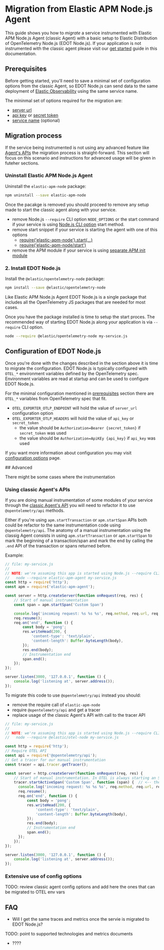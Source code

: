 <!--
Goal of this doc:
Provide a reference of how to switch from `elastic-apm-node`, the classic agent, to `@elastic/opentelemetry-node`. It also
provide guide on passing their ELASTIC_* instrumentation config to EDOT

Assumptions we're comfortable making about the reader:
* They are just starting the agent in any form (REVIEW)
* They are not using any apm, transaction or span APIs (REVIEW)

-->

# Migration from Elastic APM Node.js Agent

This guide shows you how to _migrate_ a service instrumented with Elastic APM Node.js Agent
(classic Agent) with a basic setup to Elastic Distribution of OpenTelemetry Node.js (EDOT Node.js). If your
application is not instrumented with the classic agent please visit
our [get started](./get-started.md) guide in this documentation.


<!-- ✅ What the user needs to know and/or do before they migrate EDOT Node.js -->
## Prerequisites

Before getting started, you'll need to save a minimal set of configuration options from the classic Agent, so
EDOT Node.js can send data to the same deployment of [Elastic Observability](https://www.elastic.co/observability) using the same service name.

The mininmal set of options required for the migration are:

- [server url](https://www.elastic.co/guide/en/apm/agent/nodejs/4.x/configuration.html#server-url)
- [api key](https://www.elastic.co/guide/en/apm/agent/nodejs/4.x/configuration.html#api-key) or [secret token](https://www.elastic.co/guide/en/apm/agent/nodejs/4.x/configuration.html#secret-token)
- [service name](https://www.elastic.co/guide/en/apm/agent/nodejs/4.x/configuration.html#service-name) (optional)



<!-- ✅ Step-by-step instructions of the most common scenario -->
## Migration process

If the service being instrumented is not using any advanced feature like [Agent's APIs](https://www.elastic.co/guide/en/apm/agent/nodejs/4.x/api.html) the
migration process is straight-forward. This section will focus on this scenario and instructions for advanced usage
will be given in futeher sections.

### Uninstall Elastic APM Node.js Agent

Uninstall the `elastic-apm-node` package:

```sh
npm uninstall --save elastic-apm-node
```

Once the pacakge is removed you should proceed to remove any setup made to start the classic agent along with your service.

- remove Node.js `--require` CLI option `NODE_OPTIONS` or the start command if your service is using [Node.js CLI option](https://www.elastic.co/guide/en/apm/agent/nodejs/4.x/starting-the-agent.html#start-option-node-require-opt) start method.
- remove start snippet if your service is starting the agent with one of this options
  * [require('elastic-apm-node').start(...)](https://www.elastic.co/guide/en/apm/agent/nodejs/4.x/starting-the-agent.html#start-option-require-and-start)
  * [require('elastic-apm-node/start')](https://www.elastic.co/guide/en/apm/agent/nodejs/4.x/starting-the-agent.html#start-option-require-start-module)
- remove the APM module if your service is using [separate APM init module](https://www.elastic.co/guide/en/apm/agent/nodejs/4.x/starting-the-agent.html#start-option-separate-init-module)

### 2. Install EDOT Node.js

Install the `@elastic/opentelemetry-node` package:

```sh
npm install --save @elastic/opentelemetry-node
```

Like Elastic APM Node.js Agent EDOT Node.js is a single package that includes all the
OpenTelemetry JS packages that are needed for most cases.

Once you have the package installed is time to setup the start proces. The recommended way 
of starting EDOT Node.js along your application is via `--require` CLI option.

```sh
node --require @elastic/opentelemetry-node my-service.js
```

<!-- ✅ How to change the configuration -->
## Configuration of EDOT Node.js

Once you're done with the changes described in the section above it is time to migrate the configuration. EDOT Node.js is
typically configured with `OTEL_*` environment variables defined by the OpenTelemetry spec. Environment variables
are read at startup and can be used to configure EDOT Node.js.

For the minimal configuration mentioned in [prerequisites](#prerequisites) section there are `OTEL_*` variables
from OpenTelemetry spec that fit.

- `OTEL_EXPORTER_OTLP_ENDPOINT` will hold the value of `server_url` configuration option
- `OTEL_EXPORTER_OTLP_HEADERS` will hold the value of `api_key` or `secret_token`
  * the value should be `Authorization=Bearer {secret_token}` if `secret_token` was used
  * the value should be `Authorization=ApiKEy {api_key}` if `api_key` was used

If you want more information about configuration you may visit [configuration options](./configure.md) page.



## Advanced

There might be some cases where the instrumentation 

### Using classic Agent's APIs

If you are doing manual instrumentation of some modules of your service through the [classic Agent's API](https://www.elastic.co/guide/en/apm/agent/nodejs/4.x/api.html)
you will need to refactor it to use `@opentelemetry/api` methods.

Either if you're using `apm.startTransaction` or `apm.startSpan` APIs both could be refactor to the same instrumentation
code using `@opentelemetry/api`. The anatomy of a manual instrumentation using the classig Agent consists in
using `apm.startTransaction` or `apm.startSpan` to mark the beginning of a transaction/span and mark the end
by calling the `.end` API of the transaction or spans returned before.

Example:
```js
// file: my-service.js
//
// NOTE: we're assuming this app is started using Node.js --require CLI option
//   node --require elastic-apm-agent my-service.js
const http = require('http');
const apm = require('elastic-apm-agent');

const server = http.createServer(function onRequest(req, res) {
    // Start of manual instrumentation
    const span = apm.startSpan('Custom Span')

    console.log('incoming request: %s %s %s', req.method, req.url, req.headers);
    req.resume();
    req.on('end', function () {
        const body = 'pong';
        res.writeHead(200, {
            'content-type': 'text/plain',
            'content-length': Buffer.byteLength(body),
        });
        res.end(body);
        // Instrumentation end
        span.end();
    });
});

server.listen(3000, '127.0.0.1', function () {
    console.log('listening at', server.address());
});
```

To migrate this code to use `@opentelemetry/api` instead you should:

- remove the require call of `elastic-apm-node`
- require `@opentelemetry/api` and get a tracer
- replace usage of the classic Agent's API with call to the tracer API

```js
// file: my-service.js
//
// NOTE: we're assuming this app is started using Node.js --require CLI option
//   node --require @elastic/otel-node my-service.js

const http = require('http');
// Require OTEL API
const api = require('@opentelemetry/api');
// Get a tracer for our manual instrumentation
const tracer = api.tracer.getTracer();

const server = http.createServer(function onRequest(req, res) {
    // Start of manual instrumentation. In OTEL is always starting an Span
    tracer.startActiveSpan('Custom Span', function (span) {  // <-- the measured logic should be wrapped in this callback
      console.log('incoming request: %s %s %s', req.method, req.url, req.headers);
      req.resume();
      req.on('end', function () {
          const body = 'pong';
          res.writeHead(200, {
              'content-type': 'text/plain',
              'content-length': Buffer.byteLength(body),
          });
          res.end(body);
          // Instrumentation end
          span.end();
      });
    });
});

server.listen(3000, '127.0.0.1', function () {
    console.log('listening at', server.address());
});
```


### Extensive use of config options

TODO: review classic agent config options and add here the ones that can be migrated to OTEL env vars


## FAQ

- Will I get the same traces and metrics once the servie is migrated to EDOT Node.js?

TODO: point to supported technologies and metrics documents

- ????
